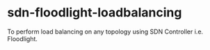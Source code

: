 # sdn-floodlight-loadbalancing
To perform load balancing on any topology using SDN Controller i.e. Floodlight.
